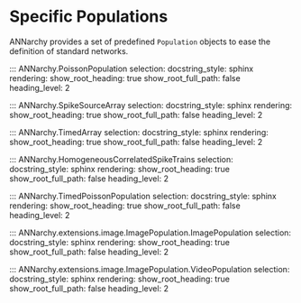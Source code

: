 # Specific Populations

ANNarchy provides a set of predefined `Population` objects to ease the
definition of standard networks.

::: ANNarchy.PoissonPopulation
    selection:
      docstring_style: sphinx
    rendering:
      show_root_heading: true
      show_root_full_path: false
      heading_level: 2

::: ANNarchy.SpikeSourceArray
    selection:
      docstring_style: sphinx
    rendering:
      show_root_heading: true
      show_root_full_path: false
      heading_level: 2

::: ANNarchy.TimedArray
    selection:
      docstring_style: sphinx
    rendering:
      show_root_heading: true
      show_root_full_path: false
      heading_level: 2

::: ANNarchy.HomogeneousCorrelatedSpikeTrains
    selection:
      docstring_style: sphinx
    rendering:
      show_root_heading: true
      show_root_full_path: false
      heading_level: 2

::: ANNarchy.TimedPoissonPopulation
    selection:
      docstring_style: sphinx
    rendering:
      show_root_heading: true
      show_root_full_path: false
      heading_level: 2

::: ANNarchy.extensions.image.ImagePopulation.ImagePopulation
    selection:
      docstring_style: sphinx
    rendering:
      show_root_heading: true
      show_root_full_path: false
      heading_level: 2

::: ANNarchy.extensions.image.ImagePopulation.VideoPopulation
    selection:
      docstring_style: sphinx
    rendering:
      show_root_heading: true
      show_root_full_path: false
      heading_level: 2
